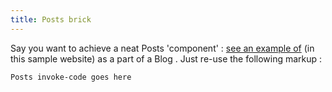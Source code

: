 ```yaml
---
title: Posts brick
---
```


Say you want to achieve a neat Posts 'component' : [see an example of](/posts/artisanal-web-development/)   (in this sample website) as a part of a Blog .
Just re-use the following markup  :

```
Posts invoke-code goes here
```


